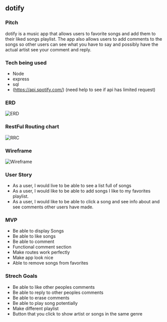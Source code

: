 ## dotify

### Pitch

dotify is a music app that allows users to favorite songs and add them to their liked songs playlist. The app also allows users to add comments to the songs so other users can see what you have to say and possibly have the actual artist see your comment and reply. 

### Tech being used

* Node 
* express
* sql
* (https://api.spotify.com/) (need help to see if api has limited request)

### ERD
![ERD](src="./img/ERD.png")

### RestFul Routing chart
![RRC](src="./img/Routes.png")

### Wireframe
![Wireframe](https://imgur.com/IUL0M0i.png)

### User Story 

* As a user, I would live to be able to see a list full of songs 
* As a user, I would like to be able to add songs I like to my favorites playlist. 
* As a user, I would like to be able to click a song and see info about and see comments other users have made.

### MVP 

* Be able to display Songs
* Be able to like songs
* Be able to comment
* Functional comment section
* Make routes work perfectly
* Make app look nice
* Able to remove songs from favorites

### Strech Goals

* Be able to like other peoples comments
* Be able to reply to other peoples comments
* Be able to erase comments
* Be able to play song potentially
* Make different playlist
* Button that you click to show artist or songs in the same genre
